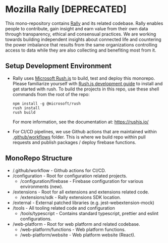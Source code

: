# Mozilla Rally [DEPRECATED]

This mono-repository contains [Rally](https://rally.mozilla.org/) and its related codebase. Rally enables people to contribute, gain insight and earn value from their own data through transparency, ethical and consensual practices.  We are working towards building independent insights about connected life and countering the power imbalance that results from the same organizations controlling access to data while they are also collecting and benefiting most from it. 

## Setup Development Environment

* Rally uses [Microsoft Rush.js](https://rushjs.io/) to build, test and deploy this monorepo. Please familiarize yourself with [Rush.js development guide](https://rushjs.io/pages/developer/new_developer/) to install and get started with rush. To build the projects in this repo, use these shell commands from the root of the repo:  
    ```  
    npm install -g @microsoft/rush  
    rush install  
    rush build  
    ```  
    For more information, see the documentation at:  https://rushjs.io/

* For CI/CD pipelines, we use Github actions that are maintained within [.github/workflows](https://github.com/mozilla-rally/rally/tree/main/.github/workflows) folder. This is where we build repo within pull requests and publish packages / deploy firebase functions.

## MonoRepo Structure
* /.github/workflow - Github actions for CI/CD.
* /configuration - Root for configuration related projects.
  * /configuration/firebase - Firebase configuration for various environments (new).
* /extensions - Root for all extensions and extensions related code.
  * /extensions/sdk - Rally extensions SDK location.
* /external - External patched libraries (e.g. jest-webextension-mock)
* /tools - All tooling related code and configuration
  * /tools/typescript - Contains standard typescript, prettier and eslint configurations. 
* /web-platform - Root for web platform and related codebase.
  * /web-platform/functions - Web platform functions.
  * /web-platform/website - Web platform website (React).
